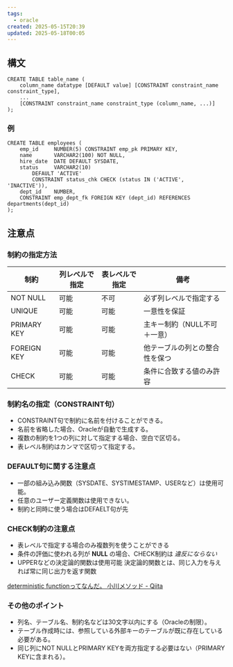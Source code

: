 ```yaml
---
tags:
  - oracle
created: 2025-05-15T20:39
updated: 2025-05-18T00:05
---
```

## 構文
```
CREATE TABLE table_name (
    column_name datatype [DEFAULT value] [CONSTRAINT constraint_name constraint_type],
    ...
    [CONSTRAINT constraint_name constraint_type (column_name, ...)]
);

```

### 例

```
CREATE TABLE employees (
    emp_id     NUMBER(5) CONSTRAINT emp_pk PRIMARY KEY,
    name       VARCHAR2(100) NOT NULL,
    hire_date  DATE DEFAULT SYSDATE,
    status     VARCHAR2(10)
        DEFAULT 'ACTIVE'
        CONSTRAINT status_chk CHECK (status IN ('ACTIVE', 'INACTIVE')),
    dept_id    NUMBER,
    CONSTRAINT emp_dept_fk FOREIGN KEY (dept_id) REFERENCES departments(dept_id)
);

```

## 注意点
### 制約の指定方法

|制約|列レベルで指定|表レベルで指定|備考|
|---|---|---|---|
|NOT NULL|可能|不可|必ず列レベルで指定する|
|UNIQUE|可能|可能|一意性を保証|
|PRIMARY KEY|可能|可能|主キー制約（NULL不可＋一意）|
|FOREIGN KEY|可能|可能|他テーブルの列との整合性を保つ|
|CHECK|可能|可能|条件に合致する値のみ許容|

### 制約名の指定（CONSTRAINT句）

- CONSTRAINT句で制約に名前を付けることができる。
- 名前を省略した場合、Oracleが自動で生成する。
- 複数の制約を1つの列に対して指定する場合、空白で区切る。
- 表レベル制約はカンマで区切って指定する。

### DEFAULT句に関する注意点
- 一部の組み込み関数（SYSDATE、SYSTIMESTAMP、USERなど）は使用可能。
- 任意のユーザー定義関数は使用できない。
- 制約と同時に使う場合はDEFAELT句が先

### CHECK制約の注意点
* 表レベルで指定する場合のみ複数列を使うことができる
* 条件の評価に使われる列が **NULL** の場合、CHECK制約は *違反にならない*
* UPPERなどの決定論的関数は使用可能
決定論的関数とは、同じ入力を与えれば常に同じ出力を返す関数

[deterministic functionってなんだ。 小川メソッド - Qiita](https://qiita.com/kaizen_nagoya/items/c48dc77397be6b6ed683)


### その他のポイント

- 列名、テーブル名、制約名などは30文字以内にする（Oracleの制限）。
- テーブル作成時には、参照している外部キーのテーブルが既に存在している必要がある。
- 同じ列にNOT NULLとPRIMARY KEYを両方指定する必要はない（PRIMARY KEYに含まれる）。




